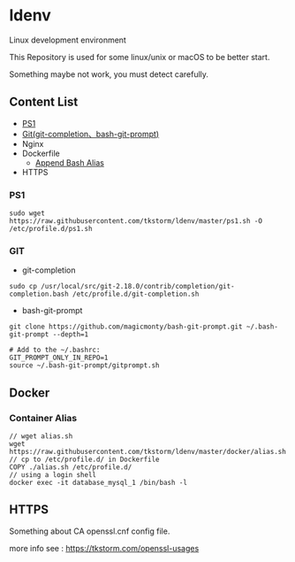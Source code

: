 # ldenv
Linux development environment

This Repository is used for some linux/unix or macOS to be better start.

Something maybe not work, you must detect carefully.

## Content List
- [PS1](#ps1)
- [Git(git-completion、bash-git-prompt)](#git)
- Nginx
- Dockerfile
    - [Append Bash Alias](https://github.com/tkstorm/ldenv/tree/master/docker) 
- HTTPS

### PS1
```
sudo wget https://raw.githubusercontent.com/tkstorm/ldenv/master/ps1.sh -O /etc/profile.d/ps1.sh
```

### GIT 
- git-completion

```
sudo cp /usr/local/src/git-2.18.0/contrib/completion/git-completion.bash /etc/profile.d/git-completion.sh
```

- bash-git-prompt
```
git clone https://github.com/magicmonty/bash-git-prompt.git ~/.bash-git-prompt --depth=1

# Add to the ~/.bashrc:
GIT_PROMPT_ONLY_IN_REPO=1
source ~/.bash-git-prompt/gitprompt.sh
```

## Docker

### Container Alias
```
// wget alias.sh
wget https://raw.githubusercontent.com/tkstorm/ldenv/master/docker/alias.sh
// cp to /etc/profile.d/ in Dockerfile
COPY ./alias.sh /etc/profile.d/
// using a login shell
docker exec -it database_mysql_1 /bin/bash -l
```

## HTTPS
Something about CA openssl.cnf config file.

more info see : https://tkstorm.com/openssl-usages
